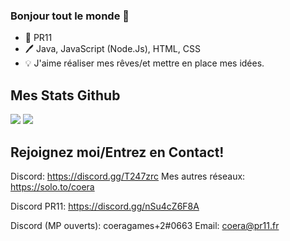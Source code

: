 ### Bonjour tout le monde 👋

- 💼 PR11
- 🖊 Java, JavaScript (Node.Js), HTML, CSS
- 💡 J'aime réaliser mes rêves/et mettre en place mes idées.

## Mes Stats Github
<img src="https://github-readme-stats.vercel.app/api?username=coeragames&theme=tokyonight&show_icons=true">
<img src="https://github-readme-stats.vercel.app/api/top-langs/?username=coeragames&layout=compact&theme=tokyonight">
 
## Rejoignez moi/Entrez en Contact!

Discord: https://discord.gg/T247zrc
Mes autres réseaux: https://solo.to/coera

Discord PR11: https://discord.gg/nSu4cZ6F8A

Discord (MP ouverts): coeragames+2#0663
Email: coera@pr11.fr
